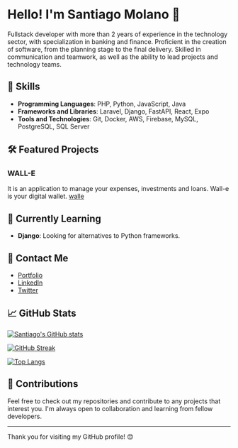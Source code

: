 # Hello! I'm Santiago Molano 👋

Fullstack developer with more than 2 years of experience in the technology sector, with specialization in banking and finance. Proficient in the creation of software, from the planning stage to the final delivery. Skilled in communication and teamwork, as well as the ability to lead projects and technology teams.

## 🚀 Skills

- **Programming Languages**: PHP, Python, JavaScript, Java
- **Frameworks and Libraries**: Laravel, Django, FastAPI, React, Expo
- **Tools and Technologies**: Git, Docker, AWS, Firebase, MySQL, PostgreSQL, SQL Server

## 🛠️ Featured Projects
### WALL-E 
It is an application to manage your expenses, investments and loans. Wall-e is your digital wallet.
[walle](https://github.com/molxno/walle)

## 🌱 Currently Learning

- **Django**: Looking for alternatives to Python frameworks.

## 💬 Contact Me

- [Portfolio](https://molxno.dev/)
- [LinkedIn](https://www.linkedin.com/in/molanosantiago/)
- [Twitter](https://twitter.com/molxno)

## 📈 GitHub Stats

[![Santiago's GitHub stats](https://github-readme-stats.vercel.app/api?username=molxno&show_icons=true&theme=dracula)](https://github.com/anuraghazra/github-readme-stats)

[![GitHub Streak](https://streak-stats.demolab.com?user=molxno&theme=dracula&border_radius=10&locale=es&date_format=M%20j%5B%2C%20Y%5D&exclude_days=Sun%2CSat)](https://git.io/streak-stats)

[![Top Langs](https://github-readme-stats.vercel.app/api/top-langs/?username=molxno&layout=compact&theme=dracula)](https://github.com/anuraghazra/github-readme-stats)

## 🤝 Contributions

Feel free to check out my repositories and contribute to any projects that interest you. I'm always open to collaboration and learning from fellow developers.

---

Thank you for visiting my GitHub profile! 😊
